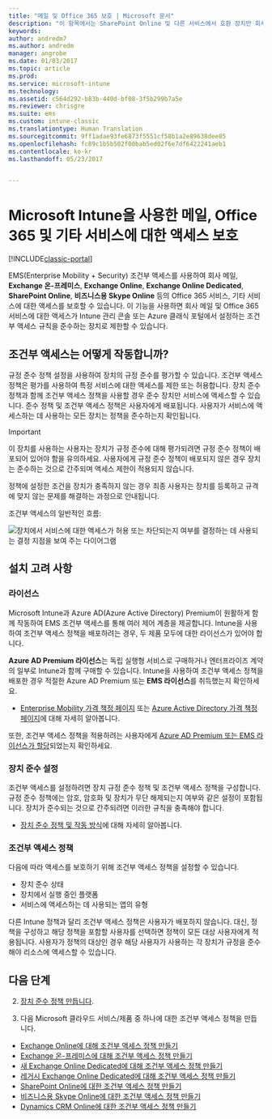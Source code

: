 ```yaml
---
title: "메일 및 Office 365 보호 | Microsoft 문서"
description: "이 항목에서는 SharePoint Online 및 다른 서비스에서 호환 장치만 회사 전자 메일 및 회사 데이터에 액세스하도록 하는 데 조건부 방식을 사용하는 방법을 설명합니다."
keywords: 
author: andredm7
ms.author: andredm
manager: angrobe
ms.date: 01/03/2017
ms.topic: article
ms.prod: 
ms.service: microsoft-intune
ms.technology: 
ms.assetid: c564d292-b83b-440d-bf08-3f5b299b7a5e
ms.reviewer: chrisgre
ms.suite: ems
ms.custom: intune-classic
ms.translationtype: Human Translation
ms.sourcegitcommit: 9ff1adae93fe6873f5551cf58b1a2e89638dee85
ms.openlocfilehash: fc89c1b5b502f00bab5ed02f6e7df6422241aeb1
ms.contentlocale: ko-kr
ms.lasthandoff: 05/23/2017


---
```


# <a name="protect-access-to-email-office-365-and-other-services-with-microsoft-intune"></a>Microsoft Intune을 사용한 메일, Office 365 및 기타 서비스에 대한 액세스 보호

[!INCLUDE[classic-portal](../includes/classic-portal.md)]

EMS(Enterprise Mobility + Security) 조건부 액세스를 사용하여 회사 메일, **Exchange 온-프레미스**, **Exchange Online**, **Exchange Online Dedicated**, **SharePoint Online**, **비즈니스용 Skype Online** 등의 Office 365 서비스, 기타 서비스에 대한 액세스를 보호할 수 있습니다. 이 기능을 사용하면 회사 메일 및 Office 365 서비스에 대한 액세스가 Intune 관리 콘솔 또는 Azure 클래식 포털에서 설정하는 조건부 액세스 규칙을 준수하는 장치로 제한할 수 있습니다.
## <a name="how-does-conditional-access-work"></a>조건부 액세스는 어떻게 작동합니까?
규정 준수 정책 설정을 사용하여 장치의 규정 준수를 평가할 수 있습니다. 조건부 액세스 정책은 평가를 사용하여 특정 서비스에 대한 액세스를 제한 또는 허용합니다. 장치 준수 정책과 함께 조건부 액세스 정책을 사용할 경우 준수 장치만 서비스에 액세스할 수 있습니다. 준수 정책 및 조건부 액세스 정책은 사용자에게 배포됩니다. 사용자가 서비스에 액세스하는 데 사용하는 모든 장치는 정책을 준수하는지 확인됩니다.

> [!IMPORTANT]
> 이 장치를 사용하는 사용자는 장치가 규정 준수에 대해 평가되려면 규정 준수 정책이 배포되어 있어야 함을 유의하세요.
> 사용자에게 규정 준수 정책이 배포되지 않은 경우 장치는 준수하는 것으로 간주되며 액세스 제한이 적용되지 않습니다.

정책에 설정한 조건을 장치가 충족하지 않는 경우 최종 사용자는 장치를 등록하고 규격에 맞지 않는 문제를 해결하는 과정으로 안내됩니다.

조건부 액세스의 일반적인 흐름:

![장치에서 서비스에 대한 액세스가 허용 또는 차단되는지 여부를 결정하는 데 사용되는 결정 지점을 보여 주는 다이어그램](../media/ConditionalAccess4.png)

## <a name="setup-considerations"></a>설치 고려 사항

### <a name="licensing"></a>라이선스

Microsoft Intune과 Azure AD(Azure Active Directory) Premium이 원활하게 함께 작동하여 EMS 조건부 액세스를 통해 여러 제어 계층을 제공합니다. Intune을 사용하여 조건부 액세스 정책을 배포하려는 경우, 두 제품 모두에 대한 라이선스가 있어야 합니다.

**Azure AD Premium 라이선스**는 독립 실행형 서비스로 구매하거나 엔터프라이즈 계약의 일부로 Intune과 함께 구매할 수 있습니다. Intune을 사용하여 조건부 액세스 정책을 배포한 경우 적절한 Azure AD Premium 또는 **EMS 라이선스**를 취득했는지 확인하세요.

- [Enterprise Mobility 가격 책정 페이지](https://www.microsoft.com/cloud-platform/enterprise-mobility-pricing) 또는 [Azure Active Directory 가격 책정 페이지](https://azure.microsoft.com/pricing/details/active-directory/)에 대해 자세히 알아봅니다.

또한, 조건부 액세스 정책을 적용하려는 사용자에게 [Azure AD Premium 또는 EMS 라이선스가 할당](/intune-classic/get-started/start-with-a-paid-subscription-to-microsoft-intune-step-4.md)되었는지 확인하세요.

### <a name="device-compliance-settings"></a>장치 준수 설정

조건부 액세스를 설정하려면 장치 규정 준수 정책 및 조건부 액세스 정책을 구성합니다. 규정 준수 정책에는 암호, 암호화 및 장치가 무단 해제되는지 여부와 같은 설정이 포함됩니다. 장치가 준수되는 것으로 간주되려면 이러한 규칙을 충족해야 합니다.

- [장치 준수 정책 및 작동 방식](introduction-to-device-compliance-policies-in-microsoft-intune.md)에 대해 자세히 알아봅니다.

### <a name="conditional-access-policy"></a>조건부 액세스 정책

다음에 따라 액세스를 보호하기 위해 조건부 액세스 정책을 설정할 수 있습니다.
- 장치 준수 상태
- 장치에서 실행 중인 플랫폼
- 서비스에 액세스하는 데 사용되는 앱의 유형

다른 Intune 정책과 달리 조건부 액세스 정책은 사용자가 배포하지 않습니다. 대신, 정책을 구성하고 해당 정책을 포함할 사용자를 선택하면 정책이 모든 대상 사용자에게 적용됩니다. 사용자가 정책의 대상인 경우 해당 사용자가 사용하는 각 장치가 규정을 준수해야 리소스에 액세스할 수 있습니다.


## <a name="next-steps"></a>다음 단계


2. [장치 준수 정책 만듭니다](create-a-device-compliance-policy-in-microsoft-intune.md).

2.  다음 Microsoft 클라우드 서비스/제품 중 하나에 대한 조건부 액세스 정책을 만듭니다.

  - [Exchange Online에 대해 조건부 액세스 정책 만들기](restrict-access-to-exchange-online-with-microsoft-intune.md)
  - [Exchange 온-프레미스에 대해 조건부 액세스 정책 만들기](restrict-access-to-exchange-onpremises-with-microsoft-intune.md)
  - [새 Exchange Online Dedicated에 대해 조건부 액세스 정책 만들기](restrict-access-to-exchange-online-with-microsoft-intune.md)
  - [레거시 Exchange Online Dedicated에 대해 조건부 액세스 정책 만들기](restrict-access-to-exchange-onpremises-with-microsoft-intune.md)
  - [SharePoint Online에 대한 조건부 액세스 정책 만들기](restrict-access-to-sharepoint-online-with-microsoft-intune.md)
  - [비즈니스용 Skype Online에 대한 조건부 액세스 정책 만들기](restrict-access-to-skype-for-business-online-with-microsoft-intune.md)
  - [Dynamics CRM Online에 대한 조건부 액세스 정책 만들기](restrict-access-to-dynamics-crm-online-with-microsoft-intune.md)

